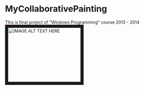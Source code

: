 # MyCollaborativePainting
This is final project of "Windows Programming" course 2013 - 2014
<a href="https://www.youtube.com/embed/WxhGBHlsJcQ
" target="_blank"><img src="http://img.youtube.com/vi/YOUTUBE_VIDEO_ID_HERE/0.jpg" 
alt="IMAGE ALT TEXT HERE" width="240" height="180" border="10" /></a>
